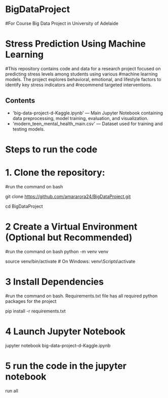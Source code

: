 # BigDataProject
#For Course Big Data Project in University of Adelaide
# Stress Prediction Using Machine Learning

#This repository contains code and data for a research project focused on predicting stress levels among students using various 
#machine learning models. The project explores behavioral, emotional, and lifestyle factors to identify key stress indicators and #recommend targeted interventions.

##  Contents

- 'big-data-project-d-Kaggle.ipynb' — Main Jupyter Notebook containing data preprocessing, model training, evaluation, and visualization.
- 'modern_teen_mental_health_main.csv' — Dataset used for training and testing models. 

# Steps to run the code
# 1. Clone the repository:
   #run the command on bash
   
   git clone https://github.com/amararora24/BigDataProject.git
   
   cd BigDataProject

# 2 Create a Virtual Environment (Optional but Recommended)
#run the command on bash
python -m venv venv

source venv/bin/activate   # On Windows: venv\Scripts\activate

# 3 Install Dependencies
#run the command on bash. Requirements.txt file has all required python packages for the project

pip install -r requirements.txt

# 4 Launch Jupyter Notebook

jupyter notebook big-data-project-d-Kaggle.ipynb

# 5 run the code in the jupyter notebook

run all
